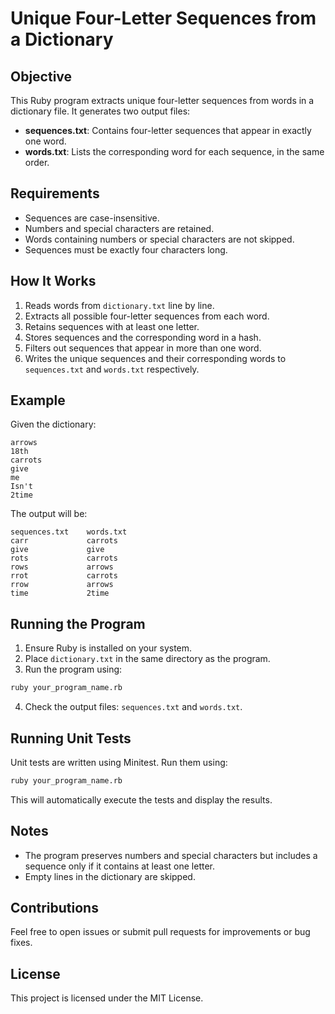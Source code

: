 # Unique Four-Letter Sequences from a Dictionary

## Objective
This Ruby program extracts unique four-letter sequences from words in a dictionary file. It generates two output files:
- **sequences.txt**: Contains four-letter sequences that appear in exactly one word.
- **words.txt**: Lists the corresponding word for each sequence, in the same order.

## Requirements
- Sequences are case-insensitive.
- Numbers and special characters are retained.
- Words containing numbers or special characters are not skipped.
- Sequences must be exactly four characters long.

## How It Works
1. Reads words from `dictionary.txt` line by line.
2. Extracts all possible four-letter sequences from each word.
3. Retains sequences with at least one letter.
4. Stores sequences and the corresponding word in a hash.
5. Filters out sequences that appear in more than one word.
6. Writes the unique sequences and their corresponding words to `sequences.txt` and `words.txt` respectively.

## Example
Given the dictionary:
```
arrows
18th
carrots
give
me
Isn't
2time
```

The output will be:
```
sequences.txt    words.txt
carr             carrots
give             give
rots             carrots
rows             arrows
rrot             carrots
rrow             arrows
time             2time
```

## Running the Program
1. Ensure Ruby is installed on your system.
2. Place `dictionary.txt` in the same directory as the program.
3. Run the program using:
```sh
ruby your_program_name.rb
```
4. Check the output files: `sequences.txt` and `words.txt`.

## Running Unit Tests
Unit tests are written using Minitest. Run them using:
```sh
ruby your_program_name.rb
```
This will automatically execute the tests and display the results.

## Notes
- The program preserves numbers and special characters but includes a sequence only if it contains at least one letter.
- Empty lines in the dictionary are skipped.

## Contributions
Feel free to open issues or submit pull requests for improvements or bug fixes.

## License
This project is licensed under the MIT License.

